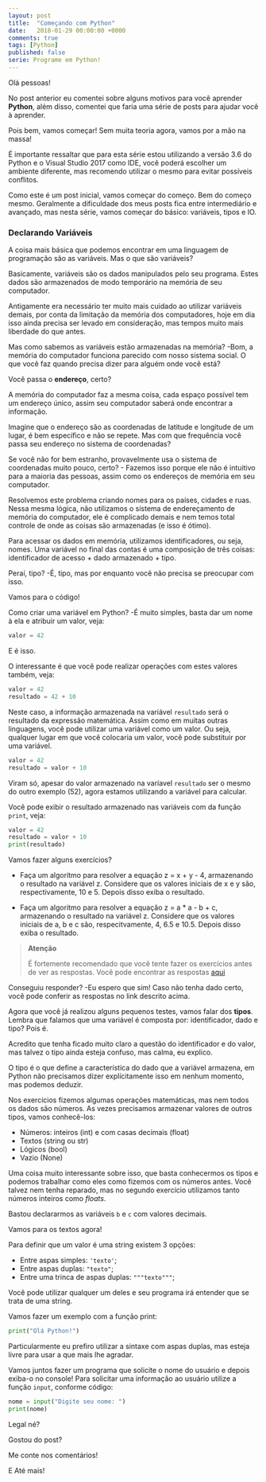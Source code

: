 ```yaml
---
layout: post
title:  "Começando com Python"
date:   2018-01-29 00:00:00 +0000
comments: true
tags: [Python]
published: false
serie: Programe em Python!
---
```


Olá pessoas!

No post anterior eu comentei sobre alguns motivos para você aprender **Python**, além disso, comentei que faria uma série de posts para ajudar você à aprender.

Pois bem, vamos começar! Sem muita teoria agora, vamos por a mão na massa!
<!--more-->

É importante ressaltar que para esta série estou utilizando a versão 3.6 do Python e o Visual Studio 2017 como IDE, você poderá escolher um ambiente diferente, mas recomendo utilizar o mesmo para evitar possíveis conflitos.

Como este é um post inicial, vamos começar do começo. Bem do começo mesmo. Geralmente a dificuldade dos meus posts fica entre intermediário e avançado, mas nesta série, vamos começar do básico: variáveis, tipos e IO.

### Declarando Variáveis

A coisa mais básica que podemos encontrar em uma linguagem de programação são as variáveis. Mas o que são variáveis?

Basicamente, variáveis são os dados manipulados pelo seu programa. Estes dados são armazenados de modo temporário na memória de seu computador.

Antigamente era necessário ter muito mais cuidado ao utilizar variáveis demais, por conta da limitação da memória dos computadores, hoje em dia isso ainda precisa ser levado em consideração, mas tempos muito mais liberdade do que antes.

Mas como sabemos as variáveis estão armazenadas na memória? -Bom, a memória do computador funciona parecido com nosso sistema social. O que você faz quando precisa dizer para alguém onde você está?

Você passa o **endereço**, certo?

A memória do computador faz a mesma coisa, cada espaço possível tem um endereço único, assim seu computador saberá onde encontrar a informação.

Imagine que o endereço são as coordenadas de latitude e longitude de um lugar, é bem específico e não se repete. Mas com que frequência você passa seu endereço no sistema de coordenadas?

Se você não for bem estranho, provavelmente usa o sistema de coordenadas muito pouco, certo? - Fazemos isso porque ele não é intuitivo para a maioria das pessoas, assim como os endereços de memória em seu computador.

Resolvemos este problema criando nomes para os países, cidades e ruas. Nessa mesma lógica, não utilizamos o sistema de endereçamento de memória do computador, ele é complicado demais e nem temos total controle de onde as coisas são armazenadas (e isso é ótimo).

Para acessar os dados em memória, utilizamos identificadores, ou seja, nomes. Uma variável no final das contas é uma composição de três coisas: identificador de acesso + dado armazenado + tipo.

Peraí, tipo? -É, tipo, mas por enquanto você não precisa se preocupar com isso.

Vamos para o código!

Como criar uma variável em Python? -É muito simples, basta dar um nome à ela e atribuir um valor, veja:

```python
valor = 42
```

E é isso.

O interessante é que você pode realizar operações com estes valores também, veja:

```python
valor = 42
resultado = 42 + 10
```

Neste caso, a informação armazenada na variável `resultado` será o resultado da expressão matemática. Assim como em muitas outras linguagens, você pode utilizar uma variável como um valor. Ou seja, qualquer lugar em que você colocaria um valor, você pode substituir por uma variável.

```python
valor = 42
resultado = valor + 10
```

Viram só, apesar do valor armazenado na varíavel `resultado` ser o mesmo do outro exemplo (52), agora estamos utilizando a variável para calcular.

Você pode exibir o resultado armazenado nas variáveis com da função `print`, veja:

```python
valor = 42
resultado = valor + 10
print(resultado)
```

Vamos fazer alguns exercícios?

* Faça um algoritmo para resolver a equação z = x + y - 4, armazenando o resultado na variável z. Considere que os valores iniciais de x e y são, respectivamente, 10 e 5. Depois disso exiba o resultado.

* Faça um algoritmo para resolver a equação z = a * a - b + c, armazenando o resultado na variável z.
Considere que os valores iniciais de a, b e c são, respecitvamente, 4, 6.5 e 10.5. Depois disso exiba o resultado.

> **Atenção**
>
> É fortemente recomendado que você tente fazer os exercícios antes de ver as respostas.
> Você pode encontrar as respostas [aqui](https://github.com/gabrielschade/Python-Intro-Serie/blob/master/01-VariaveisTiposIO.py)
  

Conseguiu responder? -Eu espero que sim! Caso não tenha dado certo, você pode conferir as respostas no link descrito acima.

Agora que você já realizou alguns pequenos testes, vamos falar dos **tipos**. Lembra que falamos que uma variável é composta por: identificador, dado e tipo? Pois é.

Acredito que tenha ficado muito claro a questão do identificador e do valor, mas talvez o tipo ainda esteja confuso, mas calma, eu explico.

O tipo é o que define a característica do dado que a variável armazena, em Python não precisamos dizer explícitamente isso em nenhum momento, mas podemos deduzir.

Nos exercícios fizemos algumas operações matemáticas, mas nem todos os dados são números. As vezes precisamos armazenar valores de outros tipos, vamos conhecê-los:

* Números: inteiros (int) e com casas decimais (float)
* Textos (string ou str)
* Lógicos (bool)
* Vazio (None)

Uma coisa muito interessante sobre isso, que basta conhecermos os tipos e podemos trabalhar como eles como fizemos com os números antes. Você talvez nem tenha reparado, mas no segundo exercício utilizamos tanto números inteiros como *floats*.

Bastou declararmos as variáveis `b` e `c` com valores decimais.

Vamos para os textos agora!

Para definir que um valor é uma string existem 3 opções:
* Entre aspas simples: `'texto'`;
* Entre aspas duplas: `"texto"`;
* Entre uma trinca de aspas duplas: `"""texto"""`;

Você pode utilizar qualquer um deles e seu programa irá entender que se trata de uma string.

Vamos fazer um exemplo com a função print:

```python
print("Olá Python!")
```

Particularmente eu prefiro utilizar a sintaxe com aspas duplas, mas esteja livre para usar a que mais lhe agradar.

Vamos juntos fazer um programa que solicite o nome do usuário e depois exiba-o no console! Para solicitar uma informação ao usuário utilize a função `input`, conforme código:

```python
nome = input("Digite seu nome: ")
print(nome)
```

Legal né?


Gostou do post?

Me conte nos comentários!

E Até mais!